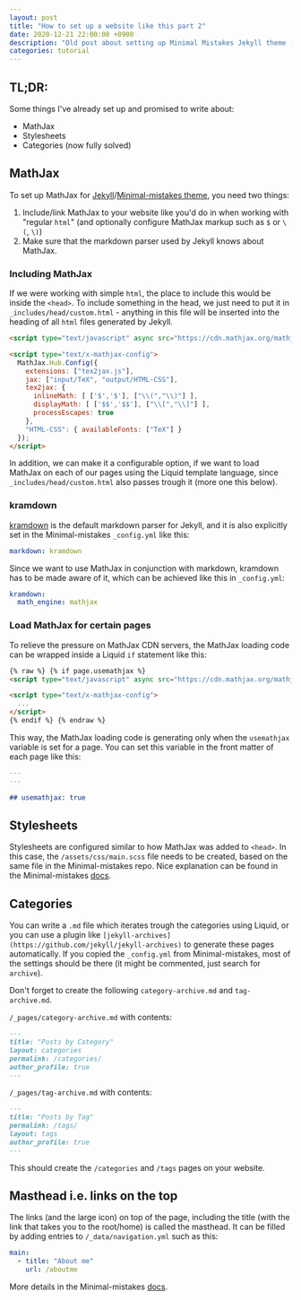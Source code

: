```yaml
---
layout: post
title: "How to set up a website like this part 2"
date: 2020-12-21 22:00:00 +0900
description: "Old post about setting up Minimal Mistakes Jekyll theme (which I'm not using anymore)"
categories: tutorial
---
```


## TL;DR:

Some things I've already set up and promised to write about:

- MathJax
- Stylesheets
- Categories (now fully solved)

## MathJax

To set up MathJax for
[Jekyll](https://jekyllrb.com/)/[Minimal-mistakes
theme](https://mmistakes.github.io/minimal-mistakes/), you need two
things:

1. Include/link MathJax to your website like you'd do in when working
   with "regular `html`" (and optionally configure MathJax markup such
   as `$` or `\(`, `\)`)
2. Make sure that the markdown parser used by Jekyll knows about
   MathJax.

### Including MathJax

If we were working with simple `html`, the place to include this would
be inside the `<head>`. To include something in the head, we just
need to put it in `_includes/head/custom.html` - anything in this file
will be inserted into the heading of all `html` files generated by
Jekyll.

```html
<script type="text/javascript" async src="https://cdn.mathjax.org/mathjax/latest/MathJax.js?config=TeX-MML-AM_CHTML"></script>

<script type="text/x-mathjax-config">
  MathJax.Hub.Config({
    extensions: ["tex2jax.js"],
    jax: ["input/TeX", "output/HTML-CSS"],
    tex2jax: {
      inlineMath: [ ['$','$'], ["\\(","\\)"] ],
      displayMath: [ ['$$','$$'], ["\\[","\\]"] ],
      processEscapes: true
    },
    "HTML-CSS": { availableFonts: ["TeX"] }
  });
</script>
```

In addition, we can make it a configurable option, if we want to load
MathJax on each of our pages using the Liquid template language, since
`_includes/head/custom.html` also passes trough it (more one this
below).

### kramdown

[kramdown](https://kramdown.gettalong.org/) is the default markdown
parser for Jekyll, and it is also explicitly set in the
Minimal-mistakes `_config.yml` like this:

```yaml
markdown: kramdown
```

Since we want to use MathJax in conjunction with markdown, kramdown
has to be made aware of it, which can be achieved like this in
`_config.yml`:

```yaml
kramdown:
  math_engine: mathjax
```

### Load MathJax for certain pages

To relieve the pressure on MathJax CDN servers, the MathJax loading
code can be wrapped inside a Liquid `if` statement like this:

```html
{% raw %} {% if page.usemathjax %}
<script type="text/javascript" async src="https://cdn.mathjax.org/mathjax/latest/MathJax.js?config=TeX-MML-AM_CHTML"></script>

<script type="text/x-mathjax-config">
  ...
</script>
{% endif %} {% endraw %}
```

This way, the MathJax loading code is generating only when the
`usemathjax` variable is set for a page. You can set this variable in
the front matter of each page like this:

```md
---
---

## usemathjax: true
```

## Stylesheets

Stylesheets are configured similar to how MathJax was added to
`<head>`. In this case, the `/assets/css/main.scss` file needs to be
created, based on the same file in the Minimal-mistakes repo. Nice
explanation can be found in the Minimal-mistakes
[docs](https://mmistakes.github.io/minimal-mistakes/docs/stylesheets/).

## Categories

You can write a `.md` file which iterates trough the categories using
Liquid, or you can use a plugin like
`[jekyll-archives](https://github.com/jekyll/jekyll-archives)` to
generate these pages automatically. If you copied the `_config.yml`
from Minimal-mistakes, most of the settings should be there (it might
be commented, just search for `archive`).

Don't forget to create the following `category-archive.md` and
`tag-archive.md`.

`/_pages/category-archive.md` with contents:

```md
---
title: "Posts by Category"
layout: categories
permalink: /categories/
author_profile: true
---
```

`/_pages/tag-archive.md` with contents:

```md
---
title: "Posts by Tag"
permalink: /tags/
layout: tags
author_profile: true
---
```

This should create the `/categories` and `/tags` pages on your website.

## Masthead i.e. links on the top

The links (and the large icon) on top of the page, including the title
(with the link that takes you to the root/home) is called the
masthead. It can be filled by adding entries to
`/_data/navigation.yml` such as this:

```yml
main:
  - title: "About me"
    url: /aboutme
```

More details in the Minimal-mistakes
[docs](https://mmistakes.github.io/minimal-mistakes/docs/navigation/).
